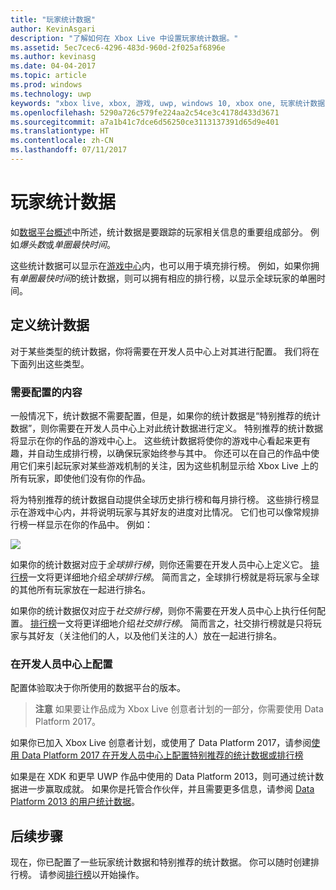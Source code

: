 ```yaml
---
title: "玩家统计数据"
author: KevinAsgari
description: "了解如何在 Xbox Live 中设置玩家统计数据。"
ms.assetid: 5ec7cec6-4296-483d-960d-2f025af6896e
ms.author: kevinasg
ms.date: 04-04-2017
ms.topic: article
ms.prod: windows
ms.technology: uwp
keywords: "xbox live, xbox, 游戏, uwp, windows 10, xbox one, 玩家统计数据, 排行榜"
ms.openlocfilehash: 5290a726c579fe224aa2c54ce3c4178d433d3671
ms.sourcegitcommit: a7a1b41c7dce6d56250ce3113137391d65d9e401
ms.translationtype: HT
ms.contentlocale: zh-CN
ms.lasthandoff: 07/11/2017
---
```

# <a name="player-stats"></a>玩家统计数据

如[数据平台概述](../data-platform/data-platform.md)中所述，统计数据是要跟踪的玩家相关信息的重要组成部分。  例如*爆头数*或*单圈最快时间*。

这些统计数据可以显示在[游戏中心](../data-platform/designing-xbox-live-experiences.md)内，也可以用于填充排行榜。  例如，如果你拥有*单圈最快时间*的统计数据，则可以拥有相应的排行榜，以显示全球玩家的单圈时间。

## <a name="defining-stats"></a>定义统计数据

对于某些类型的统计数据，你将需要在开发人员中心上对其进行配置。  我们将在下面列出这些类型。

### <a name="what-needs-to-be-configured"></a>需要配置的内容

一般情况下，统计数据不需要配置，但是，如果你的统计数据是“特别推荐的统计数据”，则你需要在开发人员中心上对此统计数据进行定义。  特别推荐的统计数据将显示在你的作品的游戏中心上。  这些统计数据将使你的游戏中心看起来更有趣，并自动生成排行榜，以确保玩家始终参与其中。  你还可以在自己的作品中使用它们来引起玩家对某些游戏机制的关注，因为这些机制显示给 Xbox Live 上的所有玩家，即使他们没有你的作品。

将为特别推荐的统计数据自动提供全球历史排行榜和每月排行榜。  这些排行榜显示在游戏中心内，并将说明玩家与其好友的进度对比情况。  它们也可以像常规排行榜一样显示在你的作品中。  例如：

![](../images/omega/gamehub_featuredstats.png)

如果你的统计数据对应于*全球排行榜*，则你还需要在开发人员中心上定义它。  [排行榜](leaderboards.md)一文将更详细地介绍*全球排行榜*。  简而言之，全球排行榜就是将玩家与全球的其他所有玩家放在一起进行排名。

如果你的统计数据仅对应于*社交排行榜*，则你不需要在开发人员中心上执行任何配置。  [排行榜](leaderboards.md)一文将更详细地介绍*社交排行榜*。  简而言之，社交排行榜就是只将玩家与其好友（关注他们的人，以及他们关注的人）放在一起进行排名。

### <a name="configured-on-dev-center"></a>在开发人员中心上配置

配置体验取决于你所使用的数据平台的版本。

> **注意** 如果要让作品成为 Xbox Live 创意者计划的一部分，你需要使用 Data Platform 2017。

如果你已加入 Xbox Live 创意者计划，或使用了 Data Platform 2017，请参阅[使用 Data Platform 2017 在开发人员中心上配置特别推荐的统计数据或排行榜](player-stats-configure-2017.md)

如果是在 XDK 和更早 UWP 作品中使用的 Data Platform 2013，则可通过统计数据进一步赢取成就。  如果你是托管合作伙伴，并且需要更多信息，请参阅 [Data Platform 2013 的用户统计数据](https://developer.microsoft.com/en-us/games/xbox/docs/xboxlive/xbox-live-partners/event-driven-data-platform/user-stats)。  

## <a name="next-steps"></a>后续步骤

现在，你已配置了一些玩家统计数据和特别推荐的统计数据。  你可以随时创建排行榜。  请参阅[排行榜](leaderboards.md)以开始操作。
